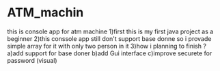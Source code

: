 # ATM_machin
this is console app for atm machine
1)first this is my first java project as a beginner
2)this conssole app still don't support base donne so i provade simple array for it with only two person in it
3)how i planning to finish ?
	a)add support for base doner
	b)add Gui interface
	c)improve securete for password (visual) 
